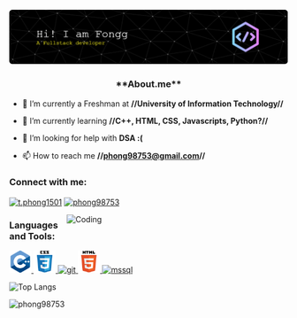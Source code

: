 ![MasterHead](https://github.com/nphng15/nphng15/blob/main/fongg-header.png)

<h3 align="center">**About.me**</h3>

- 🔭 I’m currently a Freshman at **//University of Information Technology//**

- 🌱 I’m currently learning **//C++, HTML, CSS, Javascripts, Python?//**

- 🤝 I’m looking for help with **DSA :(**

- 📫 How to reach me **//phong98753@gmail.com//**




<h3 align="left">Connect with me:</h3>
<p align="left">
  
<a href="https://fb.com/t.phong1501" target="blank"><img align="center" src="https://raw.githubusercontent.com/rahuldkjain/github-profile-readme-generator/master/src/images/icons/Social/facebook.svg" alt="t.phong1501" height="30" width="40" /></a>
<a href="https://www.leetcode.com/phong98753" target="blank"><img align="center" src="https://raw.githubusercontent.com/rahuldkjain/github-profile-readme-generator/master/src/images/icons/Social/leet-code.svg" alt="phong98753" height="30" width="40" /></a>
</p>

<img align="right" alt="Coding" width="400" src="https://i.pinimg.com/originals/e4/26/70/e426702edf874b181aced1e2fa5c6cde.gif">

<h3 align="left">Languages and Tools:</h3>
<p align="left"> <a href="https://www.w3schools.com/cpp/" target="_blank" rel="noreferrer"> <img src="https://raw.githubusercontent.com/devicons/devicon/master/icons/cplusplus/cplusplus-original.svg" alt="cplusplus" width="40" height="40"/> </a> <a href="https://www.w3schools.com/css/" target="_blank" rel="noreferrer"> <img src="https://raw.githubusercontent.com/devicons/devicon/master/icons/css3/css3-original-wordmark.svg" alt="css3" width="40" height="40"/> </a> <a href="https://git-scm.com/" target="_blank" rel="noreferrer"> <img src="https://www.vectorlogo.zone/logos/git-scm/git-scm-icon.svg" alt="git" width="40" height="40"/> </a> <a href="https://www.w3.org/html/" target="_blank" rel="noreferrer"> <img src="https://raw.githubusercontent.com/devicons/devicon/master/icons/html5/html5-original-wordmark.svg" alt="html5" width="40" height="40"/> </a> <a href="https://www.microsoft.com/en-us/sql-server" target="_blank" rel="noreferrer"> <img src="https://www.svgrepo.com/show/303229/microsoft-sql-server-logo.svg" alt="mssql" width="40" height="40"/> </a> </p>

![Top Langs](https://github-readme-stats.vercel.app/api/top-langs/?username=nphng15&layout=compact)
<p align="left"> <img src="https://komarev.com/ghpvc/?username=phong98753&label=Profile%20views&color=0e75b6&style=flat" alt="phong98753" /> </p>
